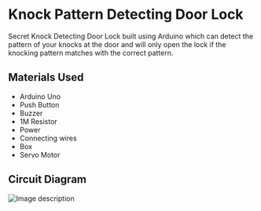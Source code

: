 # Knock Pattern Detecting Door Lock

Secret Knock Detecting Door Lock built using Arduino which can detect the pattern of your knocks at the door and will only open the lock if the knocking pattern matches with the correct pattern.

## Materials Used

* Arduino Uno
* Push Button
* Buzzer
* 1M Resistor
* Power
* Connecting wires
* Box
* Servo Motor

## Circuit Diagram

![Image description](https://circuitdigest.com/sites/default/files/circuitdiagram_mic/Secret-Knock-Detecting-Door-Lock-using-Arduino-circuit.png)
